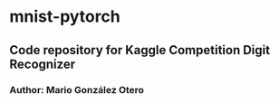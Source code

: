 # mnist-pytorch

## Code repository for Kaggle Competition Digit Recognizer

### Author: Mario González Otero
